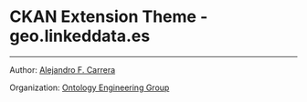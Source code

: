 CKAN Extension Theme - geo.linkeddata.es
================

---

Author: [Alejandro F. Carrera](https://www.github.com/alejandrofcarrera)

Organization: [Ontology Engineering Group](https://github.com/oeg-upm)
